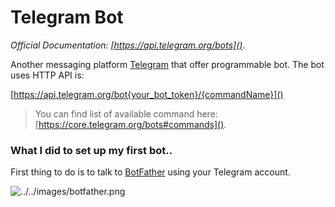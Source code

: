 # Telegram Bot

*Official Documentation: [https://api.telegram.org/bots]()*.

Another messaging platform [Telegram](https://telegram.org) that offer programmable bot. The bot uses HTTP API is:

[https://api.telegram.org/bot{your_bot_token}/{commandName}]()

>You can find list of available command here: [https://core.telegram.org/bots#commands]().

### What I did to set up my first bot..
First thing to do is to talk to [BotFather](https://telegram.me/botfather) using your Telegram account.

![../../images/botfather.png]()